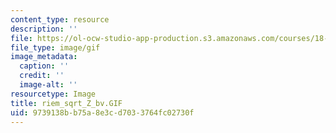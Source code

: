 ```yaml
---
content_type: resource
description: ''
file: https://ol-ocw-studio-app-production.s3.amazonaws.com/courses/18-04-complex-variables-with-applications-fall-1999/9739138bb75a8e3cd7033764fc02730f_riem_sqrt_Z_bv.GIF
file_type: image/gif
image_metadata:
  caption: ''
  credit: ''
  image-alt: ''
resourcetype: Image
title: riem_sqrt_Z_bv.GIF
uid: 9739138b-b75a-8e3c-d703-3764fc02730f
---
```

